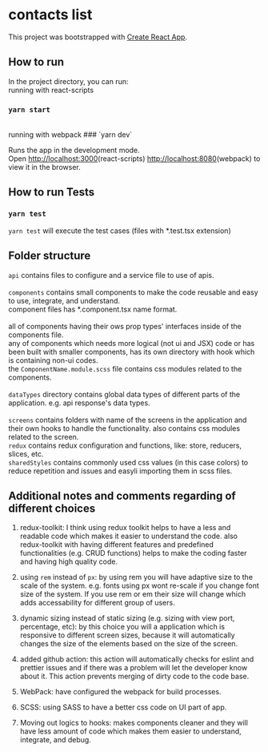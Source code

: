 # contacts list

This project was bootstrapped with [Create React App](https://github.com/facebook/create-react-app).

## How to run

In the project directory, you can run:
</br>
running with react-scripts
### `yarn start`

</br>
running with webpack
### `yarn dev`

Runs the app in the development mode.\
Open [http://localhost:3000](http://localhost:3000)(react-scripts) [http://localhost:8080](http://localhost:8080)(webpack) to view it in the browser.

## How to run Tests

### `yarn test`

`yarn test` will execute the test cases (files with \*.test.tsx extension)

## Folder structure

`api` contains files to configure and a service file to use of apis. </br></br>
`components` contains small components to make the code reusable and easy to use, integrate, and understand.</br> component files has \*.component.tsx name format.</br></br>
all of components having their ows prop types' interfaces inside of the components file. </br>
any of components which needs more logical (not ui and JSX) code or has been built with smaller components, has its own directory with hook which is containing non-ui codes.</br> the `ComponentName.module.scss` file contains css modules related to the components.</br></br>
`dataTypes` directory contains global data types of different parts of the application. e.g. api response's data types.</br></br>
`screens` contains folders with name of the screens in the application and their own hooks to handle the functionality. also contains css modules related to the screen.</br>
`redux` contains redux configuration and functions, like: store, reducers, slices, etc.</br>
`sharedStyles` contains commonly used css values (in this case colors) to reduce repetition and issues and easyli importing them in scss files.</br>

## Additional notes and comments regarding of different choices

1. redux-toolkit: I think using redux toolkit helps to have a less and readable code which makes it easier to understand the code. also redux-toolkit with having different features and predefined functionalities (e.g. CRUD functions) helps to make the coding faster and having high quality code.

2. using `rem` instead of `px`: by using rem you will have adaptive size to the scale of the system. e.g. fonts using px wont re-scale if you change font size of the system. If you use rem or em their size will change which adds accessability for different group of users.
3. dynamic sizing instead of static sizing (e.g. sizing with view port, percentage, etc): by this choice you will a application which is responsive to different screen sizes, because it will automatically changes the size of the elements based on the size of the screen.
4. added github action: this action will automatically checks for eslint and prettier issues and if there was a problem will let the developer know about it. This action prevents merging of dirty code to the code base.
4. WebPack: have configured the webpack for build processes.
5. SCSS: using SASS to have a better css code on UI part of app.
6. Moving out logics to hooks: makes components cleaner and they will have less amount of code which makes them easier to understand, integrate, and debug.